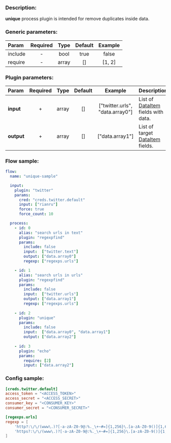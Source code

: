 ### Description:

**unique** process plugin is intended for remove duplicates inside data.


### Generic parameters:

| Param   | Required | Type  | Default | Example |
|:--------|:--------:|:-----:|:-------:|:-------:|
| include |    -     | bool  |  true   |  false  |
| require |    -     | array |   []    | [1, 2]  |


### Plugin parameters:

| Param      | Required | Type  | Default |             Example             | Description |
|:-----------|:--------:|:-----:|:-------:|:-------------------------------:|:------------|
| **input**  |    +     | array |   []    | ["twitter.urls", "data.array0"] | List of [DataItem](https://github.com/livelace/gosquito/blob/master/docs/data.md) fields with data.            |
| **output** |    +     | array |   []    |         ["data.array1"]         | List of target [DataItem](https://github.com/livelace/gosquito/blob/master/docs/data.md) fields.            |

### Flow sample:

```yaml
flow:
  name: "unique-sample"

  input:
    plugin: "twitter"
    params:
      cred: "creds.twitter.default"
      input: ["rianru"]
      force: true
      force_count: 10

  process:
    - id: 0
      alias: "search urls in text"
      plugin: "regexpfind"
      params:
        include: false
        input:  ["twitter.text"]
        output: ["data.array0"]
        regexp: ["regexps.urls"]

    - id: 1
      alias: "search urls in urls"
      plugin: "regexpfind"
      params:
        include: false
        input:  ["twitter.urls"]
        output: ["data.array1"]
        regexp: ["regexps.urls"]
  
    - id: 2
      plugin: "unique"
      params:
        include: false
        input:  ["data.array0", "data.array1"]
        output: ["data.array2"]
        
    - id: 3
      plugin: "echo"
      params:
        require: [2]
        input: ["data.array2"]
```

### Config sample:

```toml
[creds.twitter.default]
access_token = "<ACCESS_TOKEN>"
access_secret = "<ACCESS_SECRET>"
consumer_key = "<CONSUMER_KEY>"
consumer_secret = "<CONSUMER_SECRET>"

[regexps.urls]
regexp = [
    'http?:\/\/(www\.)?[-a-zA-Z0-9@:%._\+~#=]{1,256}\.[a-zA-Z0-9()]{1,6}\b([-a-zA-Z0-9()@:%_\+.~#?&//=]*)',
    'https?:\/\/(www\.)?[-a-zA-Z0-9@:%._\+~#=]{1,256}\.[a-zA-Z0-9()]{1,6}\b([-a-zA-Z0-9()@:%_\+.~#?&//=]*)'
]
```
